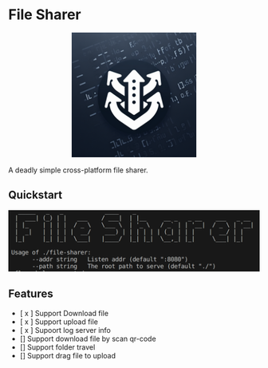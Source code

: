 # File Sharer
<p align="center"><img src="file-sharer.png" width=250/></p>

A deadly simple cross-platform file sharer.

## Quickstart
![help](help.png)

## Features
- [ x ] Support Download file
- [ x ] Support upload file
- [ x ] Supoort log server info
- [] Support download file by scan qr-code
- [] Support folder travel
- [] Support drag file to upload